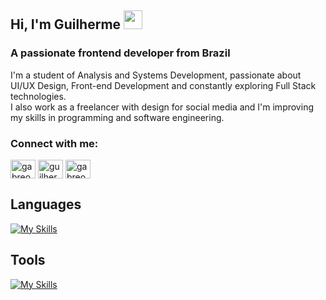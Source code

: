 <h2 align="left">Hi, I'm Guilherme <img src="https://media.giphy.com/media/hvRJCLFzcasrR4ia7z/giphy.gif" width="30" ></h1>
<h3 align="left">A passionate frontend developer from Brazil</h3>
<p>I'm a student of Analysis and Systems Development, passionate about UI/UX Design, Front-end Development and constantly exploring Full Stack technologies. <br>
I also work as a freelancer with design for social media and I'm improving my skills in programming and software engineering.</p>


<h3 align="left">Connect with me:</h3>
<p align="left">
<a href="https://twitter.com/gabreoo" target="blank"><img align="center" src="https://raw.githubusercontent.com/rahuldkjain/github-profile-readme-generator/master/src/images/icons/Social/twitter.svg" alt="gabreoo" height="30" width="40" /></a>
<a href="https://linkedin.com/in/guilhermegabrielrc" target="blank"><img align="center" src="https://raw.githubusercontent.com/rahuldkjain/github-profile-readme-generator/master/src/images/icons/Social/linked-in-alt.svg" alt="guilhermegabrielrc" height="30" width="40" /></a>
<a href="https://www.behance.net/gabreo" target="blank"><img align="center" src="https://raw.githubusercontent.com/rahuldkjain/github-profile-readme-generator/master/src/images/icons/Social/behance.svg" alt="gabreo" height="30" width="40" /></a>
</p>
<h2>Languages</h1>

[![My Skills](https://skillicons.dev/icons?i=html,css,js,ts,react,java,c,cpp,cs,nodejs,python,&perline=6)](https://skillicons.dev)

<h2>Tools</h1>

[![My Skills](https://skillicons.dev/icons?i=figma,ps,ai,vscode,bash,notion,git,github,pr,vercel,azure&perline=6)](https://skillicons.dev)
